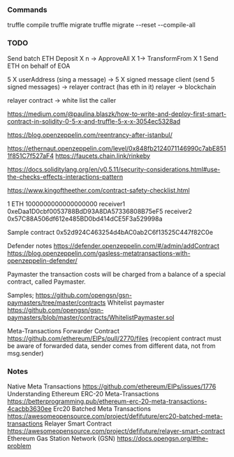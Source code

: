 ### Commands
truffle compile
truffle migrate
truffle migrate --reset --compile-all

### TODO
Send batch ETH 
Deposit X n -> ApproveAll X 1-> TransformFrom X 1
Send ETH on behalf of EOA

5 X userAddress (sing a message) -> 5 X signed message 
client (send 5 signed messages) -> relayer contract (has eth in it)
relayer -> blockchain

relayer contract -> 
white list the caller


https://medium.com/@paulina.blaszk/how-to-write-and-deploy-first-smart-contract-in-solidity-0-5-x-and-truffle-5-x-x-3054ec5328ad

https://blog.openzeppelin.com/reentrancy-after-istanbul/

https://ethernaut.openzeppelin.com/level/0x848fb2124071146990c7abE8511f851C7f527aF4
https://faucets.chain.link/rinkeby

https://docs.soliditylang.org/en/v0.5.11/security-considerations.html#use-the-checks-effects-interactions-pattern

https://www.kingoftheether.com/contract-safety-checklist.html

1 ETH 1000000000000000000
receiver1 0xeDaa1D0cbf0053788BdD93A8DA57336808B75eF5
receiver2 0x57C88A506df612e485BD0bd414dCE5F3a529998a

Sample contract
0x52d924C463254d4bAC0ab2C6f13525C447f82C0e

Defender notes
https://defender.openzeppelin.com/#/admin/addContract
https://blog.openzeppelin.com/gasless-metatransactions-with-openzeppelin-defender/

Paymaster
the transaction costs will be charged from a balance of a special contract, called Paymaster.

Samples;
https://github.com/opengsn/gsn-paymasters/tree/master/contracts
Whitelist paymaster
https://github.com/opengsn/gsn-paymasters/blob/master/contracts/WhitelistPaymaster.sol


Meta-Transactions Forwarder Contract
https://github.com/ethereum/EIPs/pull/2770/files
(recopient contract must be aware of forwarded data, 
sender comes from different data, not from msg.sender)


### Notes
Native Meta Transactions
https://github.com/ethereum/EIPs/issues/1776
Understanding Ethereum ERC-20 Meta-Transactions
https://betterprogramming.pub/ethereum-erc-20-meta-transactions-4cacbb3630ee
Erc20 Batched Meta Transactions
https://awesomeopensource.com/project/defifuture/erc20-batched-meta-transactions
Relayer Smart Contract
https://awesomeopensource.com/project/defifuture/relayer-smart-contract
Ethereum Gas Station Network (GSN)
https://docs.opengsn.org/#the-problem